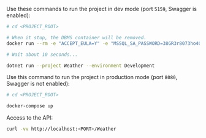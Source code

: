 Use these commands to run the project in dev mode (port `5159`, Swagger is enabled):
```sh
# cd <PROJECT_ROOT>

# When it stop, the DBMS container will be removed.
docker run --rm -e "ACCEPT_EULA=Y" -e "MSSQL_SA_PASSWORD=38GR3r8073ho40HR84h" -p 1433:1433 -d mcr.microsoft.com/mssql/server:2022-latest

# Wait about 10 seconds...

dotnet run --project Weather --environment Development
```

Use this command to run the project in production mode (port `8080`, Swagger is not enabled):
```sh
# cd <PROJECT_ROOT>

docker-compose up
```

Access to the API:
```sh
curl -vv http://localhost:<PORT>/Weather
```